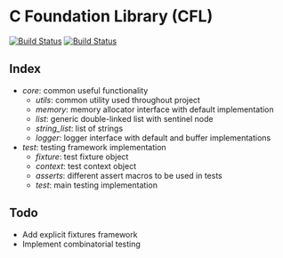 # C Foundation Library (CFL)
[![Build Status](https://travis-ci.org/skhoroshavin/cfl.svg?branch=master)](https://travis-ci.org/skhoroshavin/cfl)
[![Build Status](https://ci.appveyor.com/api/projects/status/github/skhoroshavin/cfl?branch=master&svg=true)](https://ci.appveyor.com/project/skhoroshavin/cfl)

## Index
- *core*: common useful functionality
  - *utils*: common utility used throughout project
  - *memory*: memory allocator interface with default implementation
  - *list*: generic double-linked list with sentinel node
  - *string_list*: list of strings
  - *logger*: logger interface with default and buffer implementations
- *test*: testing framework implementation
  - *fixture*: test fixture object
  - *context*: test context object
  - *asserts*: different assert macros to be used in tests
  - *test*: main testing implementation

## Todo
- Add explicit fixtures framework
- Implement combinatorial testing

